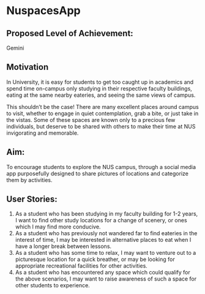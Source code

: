 # NuspacesApp

## Proposed Level of Achievement:
Gemini 


## Motivation 

In University, it is easy for students to get too caught up in academics and spend time on-campus only studying in their respective faculty buildings, eating at the same nearby eateries, and seeing the same views of campus.

This shouldn’t be the case! There are many excellent places around campus to visit, whether to engage in quiet contemplation, grab a bite, or just take in the vistas. Some of these spaces are known only to a precious few individuals, but deserve to be shared with others to make their time at NUS invigorating and memorable.

## Aim:

To encourage students to explore the NUS campus, through a social media app purposefully designed to share pictures of locations and categorize them by activities.

## User Stories:

1. As a student who has been studying in my faculty building for 1-2 years, I want to find other study locations for a change of scenery, or ones which I may find more conducive.
2. As a student who has previously not wandered far to find eateries in the interest of time, I may be interested in alternative places to eat when I have a longer break between lessons.
3. As a student who has some time to relax, I may want to venture out to a picturesque location for a quick breather, or may be looking for appropriate recreational facilities for other activities.
4. As a student who has encountered any space which could qualify for the above scenarios, I may want to raise awareness of such a space for other students to experience.
